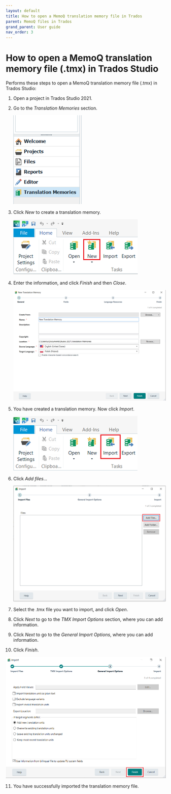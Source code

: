 ```yaml
---
layout: default
title: How to open a MemoQ translation memory file in Trados
parent: MemoQ files in Trados
grand_parent: User guide
nav_order: 3
---
```


# How to open a MemoQ translation memory file (.tmx) in Trados Studio

Performs these steps to open a MemoQ translation memory file (.tmx) in Trados Studio:

1. Open a project in Trados Studio 2021.
2. Go to the *Translation Memories* section.

   ![](../../../assets/images/Picture16.png)

3. Click *New* to create a translation memory.

   ![](../../../assets/images/Picture17.png)

4. Enter the information, and click *Finish* and then *Close*.

   ![](../../../assets/images/Picture18.png)

5. You have created a translation memory. Now click *Import*.

   ![](../../../assets/images/Picture19.png)

6. Click *Add files...* 

   ![](../../../assets/images/Picture20.png)

7. Select the .tmx file you want to import, and click *Open*.
8. Click *Next* to go to the *TMX Import Options* section, where you can add information.
9. Click *Next* to go to the *General Import Options*, where you can add information.
10. Click *Finish*.

   ![](../../../assets/images/Picture21.png)

11. You have successfully imported the translation memory file.